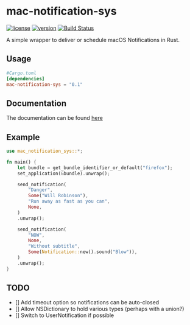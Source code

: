 # mac-notification-sys

[![license](https://img.shields.io/crates/l/mac-notification-sys.svg)](https://crates.io/crates/mac-notification-sys/)
[![version](https://img.shields.io/crates/v/mac-notification-sys.svg)](https://crates.io/crates/mac-notification-sys/)
[![Build Status](https://travis-ci.com/h4llow3En/mac-notification-sys.svg?token=nfC1sQZDhGQq93RfYx3k&branch=master)](https://travis-ci.com/h4llow3En/mac-notification-sys)

A simple wrapper to deliver or schedule macOS Notifications in Rust.

## Usage

```toml
#Cargo.toml
[dependencies]
mac-notification-sys = "0.1"
```

## Documentation

The documentation can be found [here](https://h4llow3en.github.io/mac-notification-sys/mac_notification_sys/)

## Example

```rust
use mac_notification_sys::*;

fn main() {
    let bundle = get_bundle_identifier_or_default("firefox");
    set_application(&bundle).unwrap();

    send_notification(
        "Danger",
        Some("Will Robinson"),
        "Run away as fast as you can",
        None,
    )
    .unwrap();

    send_notification(
        "NOW",
        None,
        "Without subtitle",
        Some(Notification::new().sound("Blow")),
    )
    .unwrap();
}

```

## TODO

- [] Add timeout option so notifications can be auto-closed
- [] Allow NSDictionary to hold various types (perhaps with a union?)
- [] Switch to UserNotification if possible
